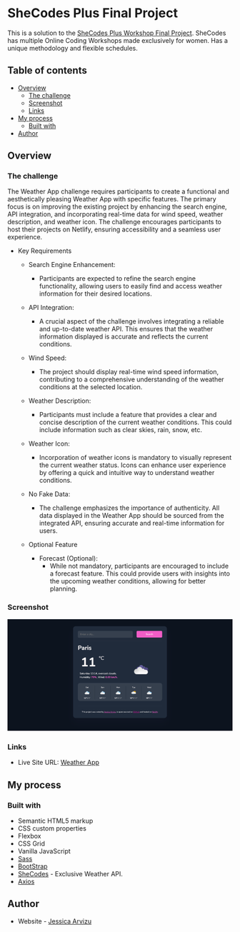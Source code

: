 # SheCodes Plus Final Project

This is a solution to the [SheCodes Plus Workshop Final Project](https://www.shecodes.io/workshops). SheCodes has multiple Online Coding Workshops made exclusively for women. Has a unique methodology and flexible schedules.

## Table of contents

- [Overview](#overview)
  - [The challenge](#the-challenge)
  - [Screenshot](#screenshot)
  - [Links](#links)
- [My process](#my-process)
  - [Built with](#built-with)
- [Author](#author)

## Overview

### The challenge

The Weather App challenge requires participants to create a functional and aesthetically pleasing Weather App with specific features. The primary focus is on improving the existing project by enhancing the search engine, API integration, and incorporating real-time data for wind speed, weather description, and weather icon. The challenge encourages participants to host their projects on Netlify, ensuring accessibility and a seamless user experience.

- Key Requirements
  - Search Engine Enhancement:
    - Participants are expected to refine the search engine functionality, allowing users to easily find and access weather information for their desired locations.

  - API Integration:
    - A crucial aspect of the challenge involves integrating a reliable and up-to-date weather API. This ensures that the weather information displayed is accurate and reflects the current conditions.

  - Wind Speed:
    - The project should display real-time wind speed information, contributing to a comprehensive understanding of the weather conditions at the selected location.
    
  - Weather Description:
    - Participants must include a feature that provides a clear and concise description of the current weather conditions. This could include information such as clear skies, rain, snow, etc.

  - Weather Icon:
    - Incorporation of weather icons is mandatory to visually represent the current weather status. Icons can enhance user experience by offering a quick and intuitive way to understand weather conditions.

  - No Fake Data:
    - The challenge emphasizes the importance of authenticity. All data displayed in the Weather App should be sourced from the integrated API, ensuring accurate and real-time information for users.

  - Optional Feature
    - Forecast (Optional):
      - While not mandatory, participants are encouraged to include a forecast feature. This could provide users with insights into the upcoming weather conditions, allowing for better planning.


### Screenshot

![](./images/screenshot.png)

### Links

- Live Site URL: [Weather App](https://vocal-valkyrie-8703d3.netlify.app/)

## My process

### Built with

- Semantic HTML5 markup
- CSS custom properties
- Flexbox
- CSS Grid
- Vanilla JavaScript
- [Sass](https://sass-lang.com/)
- [BootStrap](https://getbootstrap.com/) 
- [SheCodes](https://www.shecodes.io/) - Exclusive Weather API.
- [Axios](https://axios-http.com/)


## Author

- Website - [Jessica Arvizu](https://www.linkedin.com/in/jessica-arvizu/)
